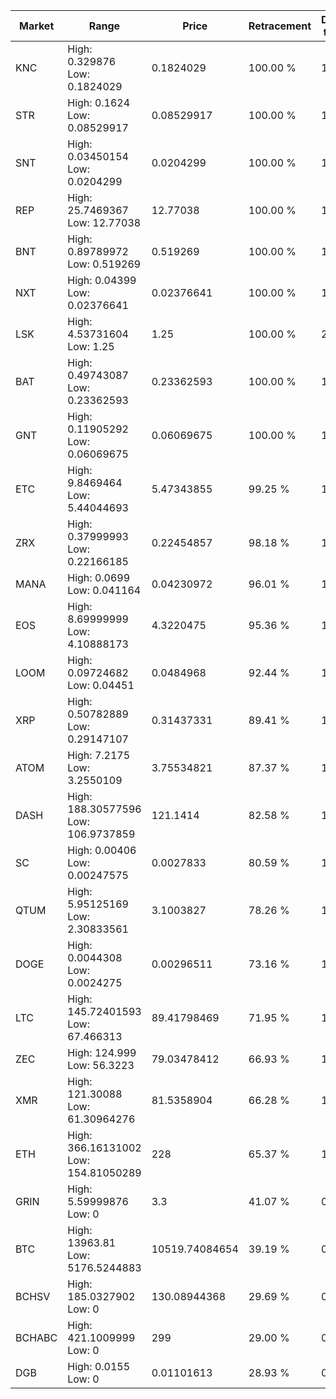 | Market | Range | Price| Retracement | Doubles to 50% |
| --- | --- | --- | --- | --- |
| KNC | High: 0.329876<br />Low: 0.1824029 | 0.1824029 | 100.00 % | 1.40 |
| STR | High: 0.1624<br />Low: 0.08529917 | 0.08529917 | 100.00 % | 1.45 |
| SNT | High: 0.03450154<br />Low: 0.0204299 | 0.0204299 | 100.00 % | 1.34 |
| REP | High: 25.7469367<br />Low: 12.77038 | 12.77038 | 100.00 % | 1.51 |
| BNT | High: 0.89789972<br />Low: 0.519269 | 0.519269 | 100.00 % | 1.36 |
| NXT | High: 0.04399<br />Low: 0.02376641 | 0.02376641 | 100.00 % | 1.43 |
| LSK | High: 4.53731604<br />Low: 1.25 | 1.25 | 100.00 % | 2.31 |
| BAT | High: 0.49743087<br />Low: 0.23362593 | 0.23362593 | 100.00 % | 1.56 |
| GNT | High: 0.11905292<br />Low: 0.06069675 | 0.06069675 | 100.00 % | 1.48 |
| ETC | High: 9.8469464<br />Low: 5.44044693 | 5.47343855 | 99.25 % | 1.40 |
| ZRX | High: 0.37999993<br />Low: 0.22166185 | 0.22454857 | 98.18 % | 1.34 |
| MANA | High: 0.0699<br />Low: 0.041164 | 0.04230972 | 96.01 % | 1.31 |
| EOS | High: 8.69999999<br />Low: 4.10888173 | 4.3220475 | 95.36 % | 1.48 |
| LOOM | High: 0.09724682<br />Low: 0.04451 | 0.0484968 | 92.44 % | 1.46 |
| XRP | High: 0.50782889<br />Low: 0.29147107 | 0.31437331 | 89.41 % | 1.27 |
| ATOM | High: 7.2175<br />Low: 3.2550109 | 3.75534821 | 87.37 % | 1.39 |
| DASH | High: 188.30577596<br />Low: 106.9737859 | 121.1414 | 82.58 % | 1.22 |
| SC | High: 0.00406<br />Low: 0.00247575 | 0.0027833 | 80.59 % | 1.17 |
| QTUM | High: 5.95125169<br />Low: 2.30833561 | 3.1003827 | 78.26 % | 1.33 |
| DOGE | High: 0.0044308<br />Low: 0.0024275 | 0.00296511 | 73.16 % | 1.16 |
| LTC | High: 145.72401593<br />Low: 67.466313 | 89.41798469 | 71.95 % | 1.19 |
| ZEC | High: 124.999<br />Low: 56.3223 | 79.03478412 | 66.93 % | 1.15 |
| XMR | High: 121.30088<br />Low: 61.30964276 | 81.5358904 | 66.28 % | 1.12 |
| ETH | High: 366.16131002<br />Low: 154.81050289 | 228 | 65.37 % | 1.14 |
| GRIN | High: 5.59999876<br />Low: 0 | 3.3 | 41.07 % | 0.00 |
| BTC | High: 13963.81<br />Low: 5176.5244883 | 10519.74084654 | 39.19 % | 0.00 |
| BCHSV | High: 185.0327902<br />Low: 0 | 130.08944368 | 29.69 % | 0.00 |
| BCHABC | High: 421.1009999<br />Low: 0 | 299 | 29.00 % | 0.00 |
| DGB | High: 0.0155<br />Low: 0 | 0.01101613 | 28.93 % | 0.00 |
